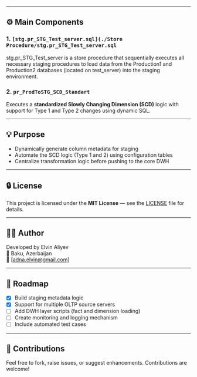 
---

## ⚙️ Main Components

### 1. `[stg.pr_STG_Test_server.sql](./Store Procedure/stg.pr_STG_Test_server.sql`
stg.pr_STG_Test_server is a store procedure that sequentially executes all necessary staging procedures to load data from the Production1 and Production2 databases (located on test_server) into the staging environment.

### 2. `pr_ProdToSTG_SCD_Standart`
Executes a **standardized Slowly Changing Dimension (SCD)** logic with support for Type 1 and Type 2 changes using dynamic SQL.

---

## 💡 Purpose

- Dynamically generate column metadata for staging
- Automate the SCD logic (Type 1 and 2) using configuration tables
- Centralize transformation logic before pushing to the core DWH

---

## 🔒 License

This project is licensed under the **MIT License** — see the [LICENSE](./LICENSE) file for details.

---

## 🧑‍💻 Author

Developed by Elvin Aliyev  
📍 Baku, Azerbaijan  
📧 [adna.elvin@gmail.com]

---

## 🚧 Roadmap

- [x] Build staging metadata logic
- [x] Support for multiple OLTP source servers
- [ ] Add DWH layer scripts (fact and dimension loading)
- [ ] Create monitoring and logging mechanism
- [ ] Include automated test cases

---

## 🤝 Contributions

Feel free to fork, raise issues, or suggest enhancements. Contributions are welcome!

